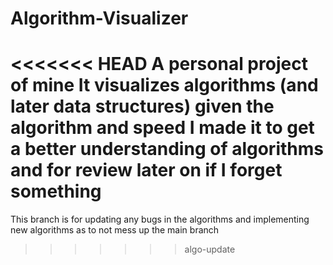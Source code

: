 # Algorithm-Visualizer

<<<<<<< HEAD
A personal project of mine
It visualizes algorithms (and later data structures) given the algorithm and speed
I made it to get a better understanding of algorithms and for review later on if I forget something
=======
This branch is for updating any bugs in the algorithms and implementing new algorithms as to not mess up the main branch
>>>>>>> algo-update
